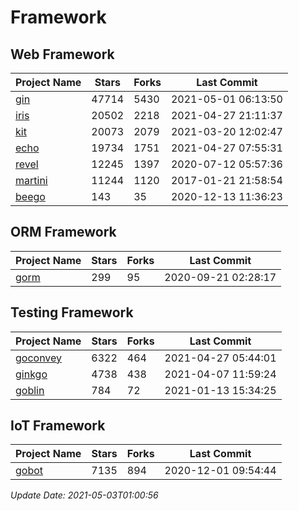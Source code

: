 # Framework

## Web Framework
| Project Name | Stars | Forks | Last Commit |
| ------------ | ----- | ----- | ----------- |
| [gin](https://github.com/gin-gonic/gin) | 47714 | 5430 | 2021-05-01 06:13:50 |
| [iris](https://github.com/kataras/iris) | 20502 | 2218 | 2021-04-27 21:11:37 |
| [kit](https://github.com/go-kit/kit) | 20073 | 2079 | 2021-03-20 12:02:47 |
| [echo](https://github.com/labstack/echo) | 19734 | 1751 | 2021-04-27 07:55:31 |
| [revel](https://github.com/revel/revel) | 12245 | 1397 | 2020-07-12 05:57:36 |
| [martini](https://github.com/go-martini/martini) | 11244 | 1120 | 2017-01-21 21:58:54 |
| [beego](https://github.com/astaxie/beego) | 143 | 35 | 2020-12-13 11:36:23 |

## ORM Framework
| Project Name | Stars | Forks | Last Commit |
| ------------ | ----- | ----- | ----------- |
| [gorm](https://github.com/jinzhu/gorm) | 299 | 95 | 2020-09-21 02:28:17 |

## Testing Framework
| Project Name | Stars | Forks | Last Commit |
| ------------ | ----- | ----- | ----------- |
| [goconvey](https://github.com/smartystreets/goconvey) | 6322 | 464 | 2021-04-27 05:44:01 |
| [ginkgo](https://github.com/onsi/ginkgo) | 4738 | 438 | 2021-04-07 11:59:24 |
| [goblin](https://github.com/franela/goblin) | 784 | 72 | 2021-01-13 15:34:25 |

## IoT Framework
| Project Name | Stars | Forks | Last Commit |
| ------------ | ----- | ----- | ----------- |
| [gobot](https://github.com/hybridgroup/gobot) | 7135 | 894 | 2020-12-01 09:54:44 |

*Update Date: 2021-05-03T01:00:56*